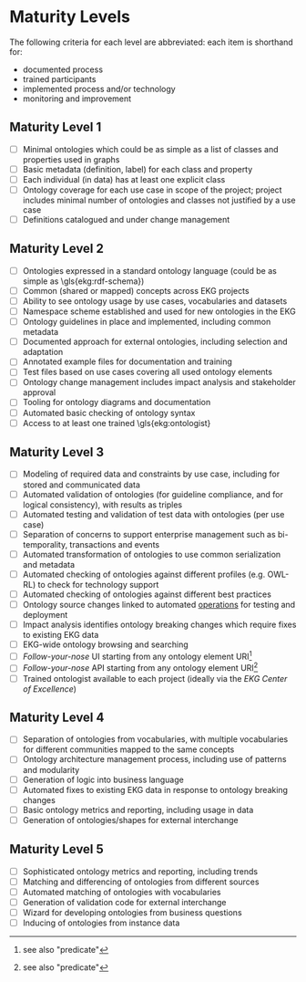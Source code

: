 # Maturity Levels

The following criteria for each level are abbreviated: each item is shorthand for:

- documented process
- trained participants
- implemented process and/or technology
- monitoring and improvement

## Maturity Level 1

- [ ] Minimal ontologies which could be as simple as a list of classes and properties used in graphs
- [ ] Basic metadata (definition, label) for each class and property
- [ ] Each individual (in data) has at least one explicit class
- [ ] Ontology coverage for each use case in scope of the project;
      project includes minimal number of ontologies and classes not justified by a use case
- [ ] Definitions catalogued and under change management

## Maturity Level 2

- [ ] Ontologies expressed in a standard ontology language (could be as simple as \gls{ekg:rdf-schema})
- [ ] Common (shared or mapped) concepts across EKG projects
- [ ] Ability to see ontology usage by use cases, vocabularies and datasets
- [ ] Namespace scheme established and used for new ontologies in the EKG
- [ ] Ontology guidelines in place and implemented, including common metadata
- [ ] Documented approach for external ontologies, including selection and adaptation
- [ ] Annotated example files for documentation and training
- [ ] Test files based on use cases covering all used ontology elements
- [ ] Ontology change management includes impact analysis and stakeholder approval
- [ ] Tooling for ontology diagrams and documentation
- [ ] Automated basic checking of ontology syntax
- [ ] Access to at least one trained \gls{ekg:ontologist}

## Maturity Level 3

- [ ] Modeling of required data and constraints by use case, including for stored and communicated data
- [ ] Automated validation of ontologies (for guideline compliance, and for logical consistency),
      with results as triples
- [ ] Automated testing and validation of test data with ontologies (per use case)
- [ ] Separation of concerns to support enterprise management such as
      bi-temporality, transactions and events
- [ ] Automated transformation of ontologies to use common serialization and metadata
- [ ] Automated checking of ontologies against different profiles (e.g. OWL-RL)
      to check for technology support
- [ ] Automated checking of ontologies against different best practices
- [ ] Ontology source changes linked to automated [operations](/pillar/technology/capability-area/technology-execution/capability/operations/)
      for testing and deployment
- [ ] Impact analysis identifies ontology breaking changes which require fixes to existing EKG data
- [ ] EKG-wide ontology browsing and searching
- [ ] _Follow-your-nose_ UI starting from any ontology element URI[^predicate-iri]
- [ ] _Follow-your-nose_ API starting from any ontology element URI[^predicate-iri]
- [ ] Trained ontologist available to each project (ideally via the _EKG Center of Excellence_)

## Maturity Level 4

- [ ] Separation of ontologies from vocabularies, with multiple vocabularies for different communities
  mapped to the same concepts
- [ ] Ontology architecture management process, including use of patterns and modularity
- [ ] Generation of logic into business language
- [ ] Automated fixes to existing EKG data in response to ontology breaking changes
- [ ] Basic ontology metrics and reporting, including usage in data
- [ ] Generation of ontologies/shapes for external interchange

## Maturity Level 5

- [ ] Sophisticated ontology metrics and reporting, including trends
- [ ] Matching and differencing of ontologies from different sources
- [ ] Automated matching of ontologies with vocabularies
- [ ] Generation of validation code for external interchange
- [ ] Wizard for developing ontologies from business questions
- [ ] Inducing of ontologies from instance data

[^predicate-iri]: see also "predicate"
